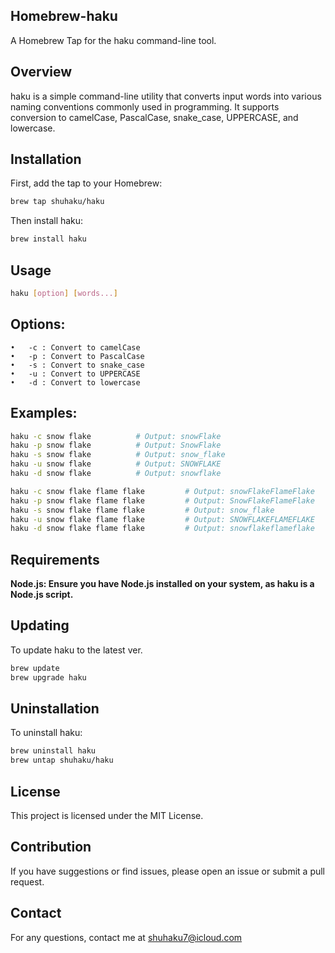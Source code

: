 ## Homebrew-haku

A Homebrew Tap for the haku command-line tool.

## Overview

haku is a simple command-line utility that converts input words into various naming conventions commonly used in programming. It supports conversion to camelCase, PascalCase, snake_case, UPPERCASE, and lowercase.

## Installation

First, add the tap to your Homebrew:

```bash
brew tap shuhaku/haku
```

Then install haku:

```bash
brew install haku
```

## Usage

```bash
haku [option] [words...]
```

## Options:

    •	-c : Convert to camelCase
    •	-p : Convert to PascalCase
    •	-s : Convert to snake_case
    •	-u : Convert to UPPERCASE
    •	-d : Convert to lowercase

## Examples:

```bash
haku -c snow flake          # Output: snowFlake
haku -p snow flake          # Output: SnowFlake
haku -s snow flake          # Output: snow_flake
haku -u snow flake          # Output: SNOWFLAKE
haku -d snow flake          # Output: snowflake

haku -c snow flake flame flake         # Output: snowFlakeFlameFlake
haku -p snow flake flame flake         # Output: SnowFlakeFlameFlake
haku -s snow flake flame flake         # Output: snow_flake
haku -u snow flake flame flake         # Output: SNOWFLAKEFLAMEFLAKE
haku -d snow flake flame flake         # Output: snowflakeflameflake
```

## Requirements

**Node.js: Ensure you have Node.js installed on your system, as haku is a Node.js script.**

## Updating

To update haku to the latest ver.

```bash
brew update
brew upgrade haku
```

## Uninstallation

To uninstall haku:

```bash
brew uninstall haku
brew untap shuhaku/haku
```

## License

This project is licensed under the MIT License.

## Contribution

If you have suggestions or find issues, please open an issue or submit a pull request.

## Contact

For any questions, contact me at shuhaku7@icloud.com
